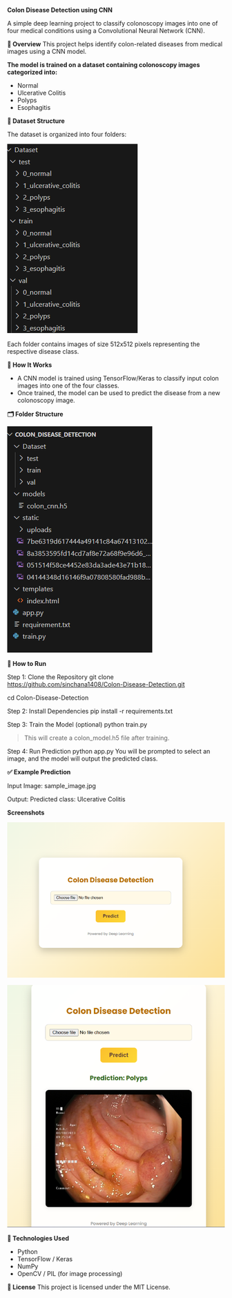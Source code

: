 **Colon Disease Detection using CNN**

A simple deep learning project to classify colonoscopy images into one of four medical conditions using a Convolutional Neural Network (CNN).

**📌 Overview**
This project helps identify colon-related diseases from medical images using a CNN model. 

**The model is trained on a dataset containing colonoscopy images categorized into:**
- Normal
- Ulcerative Colitis
- Polyps
- Esophagitis
  
**🧬 Dataset Structure**

The dataset is organized into four folders:

![Home Page](https://github.com/sinchana1408/Colon-Disease-Detection/blob/c8ceb5bb85d7611ce90cdab23f92682ff0e8d5dd/Screenshot%202025-07-12%20205234.png)
  
Each folder contains images of size 512x512 pixels representing the respective disease class.

**🧠 How It Works**
- A CNN model is trained using TensorFlow/Keras to classify input colon images into one of the four classes.
- Once trained, the model can be used to predict the disease from a new colonoscopy image.
  
**🗂️ Folder Structure**

  
![Folder](https://github.com/sinchana1408/Colon-Disease-Detection/blob/6c7e59284b44f416e04eefea3ae7744b8a1f7b37/Screenshot%202025-07-12%20202951.png)

**🚀 How to Run**

Step 1: Clone the Repository
git clone https://github.com/sinchana1408/Colon-Disease-Detection.git

cd Colon-Disease-Detection

Step 2: Install Dependencies
pip install -r requirements.txt

Step 3: Train the Model (optional)
python train.py
> This will create a colon_model.h5 file after training.

Step 4: Run Prediction
python app.py
You will be prompted to select an image, and the model will output the predicted class.

**✅ Example Prediction**

Input Image: sample_image.jpg

Output: Predicted class: Ulcerative Colitis

**Screenshots**

![Alt Text](https://github.com/sinchana1408/Colon-Disease-Detection/blob/6c7e59284b44f416e04eefea3ae7744b8a1f7b37/Screenshot%202025-07-12%20133718.png)

![Home Page](https://github.com/sinchana1408/Colon-Disease-Detection/blob/6c7e59284b44f416e04eefea3ae7744b8a1f7b37/Screenshot%202025-07-12%20133847.png)

**🧪 Technologies Used**
- Python
- TensorFlow / Keras
- NumPy
- OpenCV / PIL (for image processing)
  
**📃 License**
This project is licensed under the MIT License.
  
